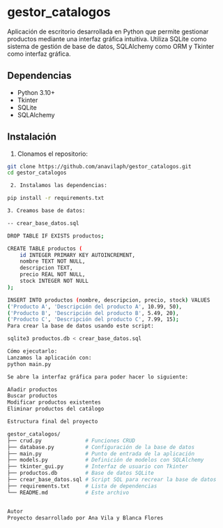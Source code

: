 # gestor_catalogos 

Aplicación de escritorio desarrollada en Python que permite gestionar productos mediante una interfaz gráfica intuitiva. Utiliza SQLite como sistema de gestión de base de datos, SQLAlchemy como ORM y Tkinter como interfaz gráfica.

##  Dependencias

- Python 3.10+
- Tkinter
- SQLite
- SQLAlchemy

## Instalación

1. Clonamos el repositorio:

```bash
git clone https://github.com/anavilaph/gestor_catalogos.git
cd gestor_catalogos

 2. Instalamos las dependencias:

pip install -r requirements.txt

3. Creamos base de datos:

-- crear_base_datos.sql

DROP TABLE IF EXISTS productos;

CREATE TABLE productos (
    id INTEGER PRIMARY KEY AUTOINCREMENT,
    nombre TEXT NOT NULL,
    descripcion TEXT,
    precio REAL NOT NULL,
    stock INTEGER NOT NULL
);

INSERT INTO productos (nombre, descripcion, precio, stock) VALUES
('Producto A', 'Descripción del producto A', 10.99, 50),
('Producto B', 'Descripción del producto B', 5.49, 20),
('Producto C', 'Descripción del producto C', 7.99, 15);
Para crear la base de datos usando este script:

sqlite3 productos.db < crear_base_datos.sql

Cómo ejecutarlo: 
Lanzamos la aplicación con:
python main.py

Se abre la interfaz gráfica para poder hacer lo siguiente:

Añadir productos
Buscar productos
Modificar productos existentes
Eliminar productos del catálogo

Estructura final del proyecto

gestor_catalogos/
├── crud.py              # Funciones CRUD
├── database.py          # Configuración de la base de datos
├── main.py              # Punto de entrada de la aplicación
├── models.py            # Definición de modelos con SQLAlchemy
├── tkinter_gui.py       # Interfaz de usuario con Tkinter
├── productos.db         # Base de datos SQLite
├── crear_base_datos.sql # Script SQL para recrear la base de datos
├── requirements.txt     # Lista de dependencias
└── README.md            # Este archivo


Autor
Proyecto desarrollado por Ana Vila y Blanca Flores
